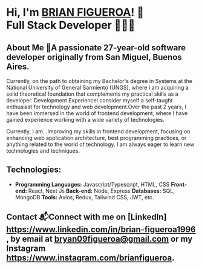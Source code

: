 # Hi, I'm <a href="https://www.linkedin.com/in/brian-figueroa1996">BRIAN FIGUEROA<a/>! 👋 </br> <b> Full Stack Developer 🧑🏻‍💻</b>
## About Me 🚀A passionate 27-year-old software developer originally from San Miguel, Buenos Aires.
Currently, on the path to obtaining my Bachelor's degree in Systems at the National University of General Sarmiento (UNGS), where I am acquiring a solid theoretical foundation that complements my practical skills as a developer.
Development ExperienceI consider myself a self-taught enthusiast for technology and web development.Over the past 2 years, I have been immersed in the world of frontend development, where I have gained experience working with a wide variety of technologies.

Currently, I am...Improving my skills in frontend development, focusing on enhancing web application architecture, best programming practices, or anything related to the world of technology. I am always eager to learn new technologies and techniques.

## Technologies:
- <b>Programming Languages:</b> Javascript/Typescript, HTML, CSS <b>Front-end:</b> React, Next Js <b>Back-end:</b> Node, Express <b>Databases:</b> SQL, MongoDB <b>Tools:</b> Axios, Redux, Tailwind CSS, JWT, etc.
## Contact 📬Connect with me on [LinkedIn] https://www.linkedin.com/in/brian-figueroa1996 , by email at [bryan09figueroa@gmail.com](mailto:bryan09figueroa@gmail.com) or my Instagram https://www.instagram.com/brianfigueroa.